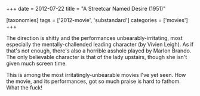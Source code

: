 +++
date = 2012-07-22
title = "A Streetcar Named Desire (1951)"

[taxonomies]
tags = ['2012-movie', 'substandard']
categories = ['movies']
+++

The direction is shitty and the performances unbearably-irritating, most
especially the mentally-challended leading character (by Vivien Leigh).
As if that's not enough, there's also a horrible asshole played by
Marlon Brando. The only believable character is that of the lady
upstairs, though she isn't given much screen time.

This is among the most irritatingly-unbearable movies I've yet seen.
How the movie, and its performances, got so much praise is hard to
fathom. What the fuck!
